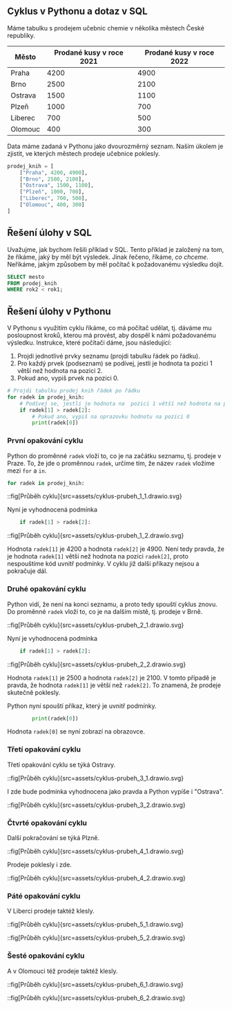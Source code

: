 ## Cyklus v Pythonu a dotaz v SQL

Máme tabulku s prodejem učebnic chemie v několika městech České republiky.

| Město    | Prodané kusy v roce 2021 | Prodané kusy v roce 2022 |
| -------- | ----------------------------- | ---------------------------- |
| Praha    | 4200                       | 4900                      |
| Brno     | 2500                       | 2100                      |
| Ostrava  | 1500                       | 1100                      |
| Plzeň    | 1000                       | 700                       |
| Liberec  | 700                        | 500                       |
| Olomouc  | 400                        | 300                       |

Data máme zadaná v Pythonu jako dvourozměrný seznam. Naším úkolem je zjistit, ve kterých městech prodeje učebnice poklesly.

```py
prodej_knih = [
    ["Praha", 4200, 4900],
    ["Brno", 2500, 2100],
    ["Ostrava", 1500, 1100],
    ["Plzeň", 1000, 700],
    ["Liberec", 700, 500],
    ["Olomouc", 400, 300]
]
```

## Řešení úlohy v SQL

Uvažujme, jak bychom řešili příklad v SQL. Tento příklad je založený na tom, že říkáme, jaký by měl být výsledek. Jinak řečeno, říkáme, *co chceme*. Neříkáme, jakým způsobem by měl počítač k požadovanému výsledku dojít.

```sql
SELECT mesto
FROM prodej_knih
WHERE rok2 < rok1;
```

## Řešení úlohy v Pythonu

V Pythonu s využitím cyklu říkáme, co má počítač udělat, tj. dáváme mu posloupnost kroků, kterou má provést, aby dospěl k námi požadovanému výsledku. Instrukce, které počítači dáme, jsou následující:

1. Projdi jednotlivé prvky seznamu (projdi tabulku řádek po řádku).
1. Pro každý prvek (podseznam) se podívej, jestli je hodnota ta pozici 1 větší než hodnota na pozici 2.
1. Pokud ano, vypiš prvek na pozici 0.


```py
# Projdi tabulku prodej knih řádek po řádku
for radek in prodej_knih:
    # Podívej se, jestli je hodnota na  pozici 1 větší než hodnota na pozici 2
    if radek[1] > radek[2]:
        # Pokud ano, vypiš na oprazovku hodnotu na pozici 0
        print(radek[0])
```

### První opakování cyklu

Python do proměnné `radek` vloží to, co je na začátku seznamu, tj. prodeje v Praze. To, že jde o proměnnou `radek`, určíme tím, že název `radek` vložíme mezi `for` a `in`.

```py
for radek in prodej_knih:
```

::fig[Průběh cyklu]{src=assets/cyklus-prubeh_1_1.drawio.svg}

Nyní je vyhodnocená podmínka

```py
    if radek[1] > radek[2]:
```

::fig[Průběh cyklu]{src=assets/cyklus-prubeh_1_2.drawio.svg}

Hodnota `radek[1]` je 4200 a hodnota `radek[2]` je 4900. Není tedy pravda, že je hodnota `radek[1]` větší než hodnota na pozici `radek[2]`, proto nespouštíme kód uvnitř podmínky. V cyklu již další příkazy nejsou a pokračuje dál.


### Druhé opakování cyklu

Python vidí, že není na konci seznamu, a proto tedy spouští cyklus znovu. Do proměnné `radek` vloží to, co je na dalším místě, tj. prodeje v Brně.

::fig[Průběh cyklu]{src=assets/cyklus-prubeh_2_1.drawio.svg}

Nyní je vyhodnocená podmínka

```py
    if radek[1] > radek[2]:
```

::fig[Průběh cyklu]{src=assets/cyklus-prubeh_2_2.drawio.svg}

Hodnota `radek[1]` je 2500 a hodnota `radek[2]` je 2100. V tomto případě je pravda, že hodnota `radek[1]` je větší než `radek[2]`. To znamená, že prodeje skutečně poklesly.

Python nyní spouští příkaz, který je uvnitř podmínky.

```py
        print(radek[0])
```

Hodnota `radek[0]` se nyní zobrazí na obrazovce.

### Třetí opakování cyklu

Třetí opakování cyklu se týká Ostravy.

::fig[Průběh cyklu]{src=assets/cyklus-prubeh_3_1.drawio.svg}

I zde bude podmínka vyhodnocena jako pravda a Python vypíše i "Ostrava".

::fig[Průběh cyklu]{src=assets/cyklus-prubeh_3_2.drawio.svg}

### Čtvrté opakování cyklu

Další pokračování se týká Plzně.

::fig[Průběh cyklu]{src=assets/cyklus-prubeh_4_1.drawio.svg}

Prodeje poklesly i zde.

::fig[Průběh cyklu]{src=assets/cyklus-prubeh_4_2.drawio.svg}

### Páté opakování cyklu

V Liberci prodeje taktéž klesly.

::fig[Průběh cyklu]{src=assets/cyklus-prubeh_5_1.drawio.svg}

::fig[Průběh cyklu]{src=assets/cyklus-prubeh_5_2.drawio.svg}

### Šesté opakování cyklu

A v Olomouci též prodeje taktéž klesly.

::fig[Průběh cyklu]{src=assets/cyklus-prubeh_6_1.drawio.svg}

::fig[Průběh cyklu]{src=assets/cyklus-prubeh_6_2.drawio.svg}
